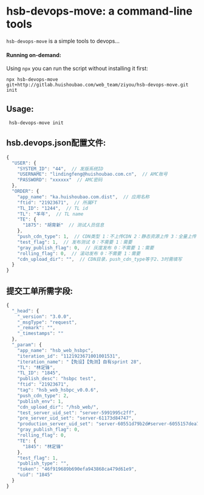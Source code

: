 # hsb-devops-move: a command-line tools

`hsb-devops-move` is a simple tools to devops...

#### Running on-demand:

Using `npx` you can run the script without installing it first:

    npx hsb-devops-move git+http://gitlab.huishoubao.com/web_team/ziyou/hsb-devops-move.git init
     

## Usage:

     hsb-devops-move init


## hsb.devops.json配置文件:
```javascript
{
  "USER": {
    "SYSTEM_ID": "44",  // 发版系统ID
    "USERNAME": "lindingfeng@huishoubao.com.cn",  // AMC账号
    "PASSWORD": "xxxxxx"  // AMC密码
  },
  "ORDER": {
    "app_name": "ka.huishoubao.com.dist",  // 应用名称
    "ftid": "21923671",  // 所属FT
    "TL_ID": "1244",  // TL id
    "TL": "羊年",  // TL name
    "TE": {
      "1875": "胡育新"  // 测试人员信息
    },
    "push_cdn_type": 1,  // CDN类型 1：不上传CDN 2：静态资源上传 3：全量上传
    "test_flag": 1,  // 发布测试 0：不需要 1：需要
    "gray_publish_flag": 0,  // 灰度发布 0：不需要 1：需要
    "rolling_flag": 0,  // 滚动发布 0：不需要 1：需要
    "cdn_upload_dir": "",  // CDN目录，push_cdn_type等于2、3时需填写
  }
}
```

## 提交工单所需字段:
```javascript
{
  "_head": {
    "_version": "3.0.0",
    "_msgType": "request",
    "_remark": "",
    "_timestamps": ""
  },
  "_param": {
    "app_name": "hsb_web_hsbpc",
    "iteration_id": "1121923671001001531",
    "iteration_name": "【免设】【免测】自有sprint 28",
    "TL": "林定锋",
    "TL_ID": "1845",
    "publish_desc": "hsbpc test",
    "ftid": "21923671",
    "tag": "hsb_web_hsbpc_v0.0.6",
    "push_cdn_type": 2,
    "publish_env": 1,
    "cdn_upload_dir": "/hsb_web/",
    "test_server_uid_set": "server-5991995c2ff",
    "pre_server_uid_set": "server-61173d84747",
    "production_server_uid_set": "server-60551d79b2d#server-6055157dea7",
    "gray_publish_flag": 0,
    "rolling_flag": 0,
    "TE": {
      "1845": "林定锋"
    },
    "test_flag": 1,
    "publish_type": "",
    "token": "46f919689b690efa943868ca479d61e9",
    "uid": "1845"
  }
}
```